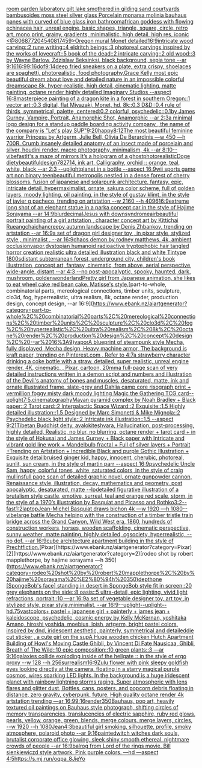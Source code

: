 [room garden laboratory  gilt lake  smothered in gilding sand courtyards bambusoides moss steel silver glass  Porcelain monarsa molinia bauhaus panes with curved of blue glass iron bathroom](https://www.ebank.nz/aiartgenerator?category=room%20garden%20laboratory%20%20gilt%20lake%20%20smothered%20in%20gilding%20sand%20courtyards%20bambusoides%20moss%20steel%20silver%20glass%20%20Porcelain%20monarsa%20molinia%20bauhaus%20panes%20with%20curved%20of%20blue%20glass%20iron%20bathroom)[african goddess with flowing echinacea hair, unreal engine, basic shapes, triangle, square, circle, retro art, mono print, grainy, gradients, minimalistic, high detail, high res, iconic <@806877204540817459>](https://www.ebank.nz/aiartgenerator?category=african%20goddess%20with%20flowing%20echinacea%20hair%2C%20unreal%20engine%2C%20basic%20shapes%2C%20triangle%2C%20square%2C%20circle%2C%20retro%20art%2C%20mono%20print%2C%20grainy%2C%20gradients%2C%20minimalistic%2C%20high%20detail%2C%20high%20res%2C%20iconic%20%3C%40806877204540817459%3E)[Oregon mural Monet detailed](https://www.ebank.nz/aiartgenerator?category=Oregon%20mural%20Monet%20detailed)[16:9](https://www.ebank.nz/aiartgenerator?category=16%3A9)[intricate wood carving::2 rune writing::4 eldritch beings::3 photoreal carvings inspired by the works of lovecraft::5 book of the dead::2 intricate carving::2 old wood::3 by Wayne Barlow, Zdzislaw Beksinksi, black background, sepia tone --ar 9:16](https://www.ebank.nz/aiartgenerator?category=intricate%20wood%20carving%3A%3A2%20rune%20writing%3A%3A4%20eldritch%20beings%3A%3A3%20photoreal%20carvings%20inspired%20by%20the%20works%20of%20lovecraft%3A%3A5%20book%20of%20the%20dead%3A%3A2%20intricate%20carving%3A%3A2%20old%20wood%3A%3A3%20by%20Wayne%20Barlow%2C%20Zdzislaw%20Beksinksi%2C%20black%20background%2C%20sepia%20tone%20--ar%209%3A16)[16:9](https://www.ebank.nz/aiartgenerator?category=16%3A9)[9:16](https://www.ebank.nz/aiartgenerator?category=9%3A16)[dof](https://www.ebank.nz/aiartgenerator?category=dof)[9:14](https://www.ebank.nz/aiartgenerator?category=9%3A14)[deep fried sneakers on a plate, extra crispy, shoelaces are spaghetti, photorealistic, food photography,](https://www.ebank.nz/aiartgenerator?category=deep%20fried%20sneakers%20on%20a%20plate%2C%20extra%20crispy%2C%20shoelaces%20are%20spaghetti%2C%20photorealistic%2C%20food%20photography%2C)[Grace Kelly most epic beautiful dream about love and detailed nature in an impossible colorful dreamscape 8k, hyper-realistic, high detail, cinematic lighting, matte painting, octane render highly detailed Imaginary Studios --aspect 16:8](https://www.ebank.nz/aiartgenerator?category=Grace%20Kelly%20most%20epic%20beautiful%20dream%20about%20love%20and%20detailed%20nature%20in%20an%20impossible%20colorful%20dreamscape%208k%2C%20hyper-realistic%2C%20high%20detail%2C%20cinematic%20lighting%2C%20matte%20painting%2C%20octane%20render%20highly%20detailed%20Imaginary%20Studios%20--aspect%2016%3A8)[masterpiece painting of a dragon kite in a forest in southern Oregon::1 vector art::0.3 digital, flat Miyazaki, Monet, hd, 8k::0.3 D&D::0.4 rule of thirds, symmetrical, palette, centered:0.2 colorful, psychedelic::0.1](https://www.ebank.nz/aiartgenerator?category=masterpiece%20painting%20of%20a%20dragon%20kite%20in%20a%20forest%20in%20southern%20Oregon%3A%3A1%20vector%20art%3A%3A0.3%20digital%2C%20flat%20Miyazaki%2C%20Monet%2C%20hd%2C%208k%3A%3A0.3%20D%26D%3A%3A0.4%20rule%20of%20thirds%2C%20symmetrical%2C%20palette%2C%20centered%3A0.2%20colorful%2C%20psychedelic%3A%3A0.1)[by James Gurney, Vampire, Portrait, Anamorphic Shot, Anamorphic --ar 2:3](https://www.ebank.nz/aiartgenerator?category=by%20James%20Gurney%2C%20Vampire%2C%20Portrait%2C%20Anamorphic%20Shot%2C%20Anamorphic%20--ar%202%3A3)[a minimal logo design for a standup paddle boarding activity company , the name of the company is "Let's play SUP"](https://www.ebank.nz/aiartgenerator?category=a%20minimal%20logo%20design%20for%20a%20standup%20paddle%20boarding%20activity%20company%20%2C%20the%20name%20of%20the%20company%20is%20%22Let%27s%20play%20SUP%22)[9:20](https://www.ebank.nz/aiartgenerator?category=9%3A20)[happy](https://www.ebank.nz/aiartgenerator?category=happy)[8:12](https://www.ebank.nz/aiartgenerator?category=8%3A12)[The most beautiful feminine warrior Princess by Artgerm, Julie Bell, Olivia De Berardinis —w 450 —h 700](https://www.ebank.nz/aiartgenerator?category=The%20most%20beautiful%20feminine%20warrior%20Princess%20by%20Artgerm%2C%20Julie%20Bell%2C%20Olivia%20De%20Berardinis%20%E2%80%94w%20450%20%E2%80%94h%20700)[R. Crumb ](https://www.ebank.nz/aiartgenerator?category=R.%20Crumb%20)[insanely detailed  anatomy  of an insect  made of  porcelain and  silver, houdini render, macro photography,  minimalism, 4k --ar 8:10](https://www.ebank.nz/aiartgenerator?category=insanely%20detailed%20%20anatomy%20%20of%20an%20insect%20%20made%20of%20%20porcelain%20and%20%20silver%2C%20houdini%20render%2C%20macro%20photography%2C%20%20minimalism%2C%204k%20--ar%208%3A10)[--vibefast](https://www.ebank.nz/aiartgenerator?category=--vibefast)[It's a maze of mirrors It’s a hologram of a ghost](https://www.ebank.nz/aiartgenerator?category=It%27s%20a%20maze%20of%20mirrors%20It%E2%80%99s%20a%20hologram%20of%20a%20ghost)[photorealistic](https://www.ebank.nz/aiartgenerator?category=photorealistic)[Doge diety](https://www.ebank.nz/aiartgenerator?category=Doge%20diety)[beautiful](https://www.ebank.nz/aiartgenerator?category=beautiful)[design](https://www.ebank.nz/aiartgenerator?category=design)[782714, ink art, Calligraphy, orchid :: orange, teal, white, black --ar 2:3 --uplight](https://www.ebank.nz/aiartgenerator?category=782714%2C%20ink%20art%2C%20Calligraphy%2C%20orchid%20%3A%3A%20orange%2C%20teal%2C%20white%2C%20black%20--ar%202%3A3%20--uplight)[planet in a bottle --aspect 16:9](https://www.ebank.nz/aiartgenerator?category=planet%20in%20a%20bottle%20--aspect%2016%3A9)[wii sports game art non binary teen](https://www.ebank.nz/aiartgenerator?category=wii%20sports%20game%20art%20non%20binary%20teen)[beautiful metropolis nestled in a dense forest of cherry blossoms, fusion of japanese and solarpunk architecture, fantasy, epic, intricate detail, hypermaximalist, ornate, sakura color scheme, full of golden layers, moody lighting, oil painting, in the style of gustav klimt, in the style of javier g pacheco, trending on artstation  --w 2160  --h 4096](https://www.ebank.nz/aiartgenerator?category=beautiful%20metropolis%20nestled%20in%20a%20dense%20forest%20of%20cherry%20blossoms%2C%20fusion%20of%20japanese%20and%20solarpunk%20architecture%2C%20fantasy%2C%20epic%2C%20intricate%20detail%2C%20hypermaximalist%2C%20ornate%2C%20sakura%20color%20scheme%2C%20full%20of%20golden%20layers%2C%20moody%20lighting%2C%20oil%20painting%2C%20in%20the%20style%20of%20gustav%20klimt%2C%20in%20the%20style%20of%20javier%20g%20pacheco%2C%20trending%20on%20artstation%20%20--w%202160%20%20--h%204096)[16:9](https://www.ebank.nz/aiartgenerator?category=16%3A9)[extreme long shot of an elephant statue in a park](https://www.ebank.nz/aiartgenerator?category=extreme%20long%20shot%20of%20an%20elephant%20statue%20in%20a%20park)[a concept car in the style of Hajime Sorayama --ar 14:9](https://www.ebank.nz/aiartgenerator?category=a%20concept%20car%20in%20the%20style%20of%20Hajime%20Sorayama%20--ar%2014%3A9)[blur](https://www.ebank.nz/aiartgenerator?category=blur)[decimal](https://www.ebank.nz/aiartgenerator?category=decimal)[Jesus with downsyndrome](https://www.ebank.nz/aiartgenerator?category=Jesus%20with%20downsyndrome)[air](https://www.ebank.nz/aiartgenerator?category=air)[beautiful portrait painting of a girl,artstation , character concept art,by Kittichai Rueangchaichan](https://www.ebank.nz/aiartgenerator?category=beautiful%20portrait%20painting%20of%20a%20girl%2Cartstation%20%2C%20character%20concept%20art%2Cby%20Kittichai%20Rueangchaichan)[creepy autumn landscape by Denis Zhbankov, trending on artstation --ar 16:9](https://www.ebank.nz/aiartgenerator?category=creepy%20autumn%20landscape%20by%20Denis%20Zhbankov%2C%20trending%20on%20artstation%20--ar%2016%3A9)[a set of dragon girl designer toy , in pixar style, stylized style , minimalist , --ar 16:9](https://www.ebank.nz/aiartgenerator?category=a%20set%20of%20dragon%20girl%20designer%20toy%20%2C%20in%20pixar%20style%2C%20stylized%20style%20%2C%20minimalist%20%2C%20--ar%2016%3A9)[chaos demon by rodney matthews, 4k, ambient occlusion](https://www.ebank.nz/aiartgenerator?category=chaos%20demon%20by%20rodney%20matthews%2C%204k%2C%20ambient%20occlusion)[vapor,](https://www.ebank.nz/aiartgenerator?category=vapor%2C)[dystopian humanoid radioactive tryptophobic hair tangled horror creation realistic ultra detailed illustration black and white Tintype 1800s](https://www.ebank.nz/aiartgenerator?category=dystopian%20humanoid%20radioactive%20tryptophobic%20hair%20tangled%20horror%20creation%20realistic%20ultra%20detailed%20illustration%20black%20and%20white%20Tintype%201800s)[distant subterranean forest, underground city, children's book illustration, concept art, fantasy, cinematic, from above, aerial perspective, wide-angle, distant  --ar 4:3 --no post-apocalyptic, spooky, haunted, dark, mushroom, golden](https://www.ebank.nz/aiartgenerator?category=distant%20subterranean%20forest%2C%20underground%20city%2C%20children%27s%20book%20illustration%2C%20concept%20art%2C%20fantasy%2C%20cinematic%2C%20from%20above%2C%20aerial%20perspective%2C%20wide-angle%2C%20distant%20%20--ar%204%3A3%20--no%20post-apocalyptic%2C%20spooky%2C%20haunted%2C%20dark%2C%20mushroom%2C%20golden)[wonderland](https://www.ebank.nz/aiartgenerator?category=wonderland)[Pretty girl from Japanese animation, she likes to eat wheel cake red bean cake. Matisse's style.](https://www.ebank.nz/aiartgenerator?category=Pretty%20girl%20from%20Japanese%20animation%2C%20she%20likes%20to%20eat%20wheel%20cake%20red%20bean%20cake.%20Matisse%27s%20style.)[part-to-whole, combinatorial parts, mereological connections, timber units, sculpture, clo3d, fog, hyperrealistic, ultra realism, 8k, octane render, production design, concept design, --ar 16:9](https://www.ebank.nz/aiartgenerator?category=part-to-whole%2C%20combinatorial%20parts%2C%20mereological%20connections%2C%20timber%20units%2C%20sculpture%2C%20clo3d%2C%20fog%2C%20hyperrealistic%2C%20ultra%20realism%2C%208k%2C%20octane%20render%2C%20production%20design%2C%20concept%20design%2C%20--ar%2016%3A9)[vapor](https://www.ebank.nz/aiartgenerator?category=vapor)[A blueprint of steampunk style Mecha,  fully displayed, Mecha design, Heavy machine armor,  The background is kraft paper,  trending on Pinterest.com  ,  Refer to 4:7](https://www.ebank.nz/aiartgenerator?category=A%20blueprint%20of%20steampunk%20style%20Mecha%2C%20%20fully%20displayed%2C%20Mecha%20design%2C%20Heavy%20machine%20armor%2C%20%20The%20background%20is%20kraft%20paper%2C%20%20trending%20on%20Pinterest.com%20%20%2C%20%20Refer%20to%204%3A7)[a strawberry character drinking a coke bottle with a straw, detailed, super realistic, unreal engine render, 4K, cinematic, , Pixar, cartoon, 20mm](https://www.ebank.nz/aiartgenerator?category=a%20strawberry%20character%20drinking%20a%20coke%20bottle%20with%20a%20straw%2C%20detailed%2C%20super%20realistic%2C%20unreal%20engine%20render%2C%204K%2C%20cinematic%2C%20%2C%20Pixar%2C%20cartoon%2C%2020mm)[a full-page scan of very detailed instructions written in a demon script and numbers and illustration of the Devil's anatomy of bones and muscles, desaturated, matte, ink and ornate illustrated frame, slate-grey and Dahlia camp core risograph print + vermillion foggy misty dark moody lighting Magic the Gathering TCG card](https://www.ebank.nz/aiartgenerator?category=a%20full-page%20scan%20of%20very%20detailed%20instructions%20written%20in%20a%20demon%20script%20and%20numbers%20and%20illustration%20of%20the%20Devil%27s%20anatomy%20of%20bones%20and%20muscles%2C%20desaturated%2C%20matte%2C%20ink%20and%20ornate%20illustrated%20frame%2C%20slate-grey%20and%20Dahlia%20camp%20core%20risograph%20print%20%2B%20vermillion%20foggy%20misty%20dark%20moody%20lighting%20Magic%20the%20Gathering%20TCG%20card)[--uplight](https://www.ebank.nz/aiartgenerator?category=--uplight)[7:5](https://www.ebank.nz/aiartgenerator?category=7%3A5)[,cinematography](https://www.ebank.nz/aiartgenerator?category=%2Ccinematography)[Mayan pyramid complex by Noah Bradley + Black paper::2 Tarot card::2 Intergalactic Space Wizard::2 Exquisite::1.5 Highly detailed illustration::1.5 Designed by Marc Simonetti & Mike Mignola::2 Psychedelic black light style::2 Intricate ink illustration::1.5 --aspect 9:21](https://www.ebank.nz/aiartgenerator?category=Mayan%20pyramid%20complex%20by%20Noah%20Bradley%20%2B%20Black%20paper%3A%3A2%20Tarot%20card%3A%3A2%20Intergalactic%20Space%20Wizard%3A%3A2%20Exquisite%3A%3A1.5%20Highly%20detailed%20illustration%3A%3A1.5%20Designed%20by%20Marc%20Simonetti%20%26%20Mike%20Mignola%3A%3A2%20Psychedelic%20black%20light%20style%3A%3A2%20Intricate%20ink%20illustration%3A%3A1.5%20--aspect%209%3A21)[Tibetan Buddhist deity, avalokiteshvara, Hallucination, post-processing, highly detailed, Realistic, no blur, no blurring, octane render + tarot card + in the style of Hokusai and James Gurney + Black paper with Intricate and vibrant gold line work + Mandelbulb fractal + Full of silver layers + Portrait +Trending on Artstation + Incredible Black and purple Gothic Illustration + Exquisite detail](https://www.ebank.nz/aiartgenerator?category=Tibetan%20Buddhist%20deity%2C%20avalokiteshvara%2C%20Hallucination%2C%20post-processing%2C%20highly%20detailed%2C%20Realistic%2C%20no%20blur%2C%20no%20blurring%2C%20octane%20render%20%2B%20tarot%20card%20%2B%20in%20the%20style%20of%20Hokusai%20and%20James%20Gurney%20%2B%20Black%20paper%20with%20Intricate%20and%20vibrant%20gold%20line%20work%20%2B%20Mandelbulb%20fractal%20%2B%20Full%20of%20silver%20layers%20%2B%20Portrait%20%2BTrending%20on%20Artstation%20%2B%20Incredible%20Black%20and%20purple%20Gothic%20Illustration%20%2B%20Exquisite%20detail)[bruised ginger kid, happy, innocent, cherubic, photoreal, sunlit, sun cream, in the style of martin parr --aspect 16:9](https://www.ebank.nz/aiartgenerator?category=bruised%20ginger%20kid%2C%20happy%2C%20innocent%2C%20cherubic%2C%20photoreal%2C%20sunlit%2C%20sun%20cream%2C%20in%20the%20style%20of%20martin%20parr%20--aspect%2016%3A9)[psychedelic Uncle Sam, happy, colorful tones, white, saturated colors, in the style of craig mullins](https://www.ebank.nz/aiartgenerator?category=psychedelic%20Uncle%20Sam%2C%20happy%2C%20colorful%20tones%2C%20white%2C%20saturated%20colors%2C%20in%20the%20style%20of%20craig%20mullins)[full page scan of detailed graphic novel, ornate gunpowder cannon, Renaissance style, illustration, decay, mathematics and geometry, post apocalyptic, desaturated, matte --lp](https://www.ebank.nz/aiartgenerator?category=full%20page%20scan%20of%20detailed%20graphic%20novel%2C%20ornate%20gunpowder%20cannon%2C%20Renaissance%20style%2C%20illustration%2C%20decay%2C%20mathematics%20and%20geometry%2C%20post%20apocalyptic%2C%20desaturated%2C%20matte%20--lp)[detailed figurative illustration of a brutalism style castle, emotive, surreal, teal and orange red scale, storm, in the style of a 1970’s illustration by Basquiat and Picasso and Rothko](https://www.ebank.nz/aiartgenerator?category=detailed%20figurative%20illustration%20of%20a%20brutalism%20style%20castle%2C%20emotive%2C%20surreal%2C%20teal%20and%20orange%20red%20scale%2C%20storm%2C%20in%20the%20style%20of%20a%201970%E2%80%99s%20illustration%20by%20Basquiat%20and%20Picasso%20and%20Rothko)[3:2](https://www.ebank.nz/aiartgenerator?category=3%3A2)[--fast](https://www.ebank.nz/aiartgenerator?category=--fast)[1:2](https://www.ebank.nz/aiartgenerator?category=1%3A2)[laptop](https://www.ebank.nz/aiartgenerator?category=laptop)[Jean-Michel Basquiat draws bichon 4k —w 1920 —h 1080](https://www.ebank.nz/aiartgenerator?category=Jean-Michel%20Basquiat%20draws%20bichon%204k%20%E2%80%94w%201920%20%E2%80%94h%201080)[--vibe](https://www.ebank.nz/aiartgenerator?category=--vibe)[large battle Mecha helping with the construction of a timber tristle train bridge across the Grand Canyon, Wild West era, 1860, hundreds of construction workers, horses, wooden scaffolding, cinematic perspective, sunny weather, matte painting, highly detailed, cgsociety, hyperrealistic, --no dof, --ar 16:9](https://www.ebank.nz/aiartgenerator?category=large%20battle%20Mecha%20helping%20with%20the%20construction%20of%20a%20timber%20tristle%20train%20bridge%20across%20the%20Grand%20Canyon%2C%20Wild%20West%20era%2C%201860%2C%20hundreds%20of%20construction%20workers%2C%20horses%2C%20wooden%20scaffolding%2C%20cinematic%20perspective%2C%20sunny%20weather%2C%20matte%20painting%2C%20highly%20detailed%2C%20cgsociety%2C%20hyperrealistic%2C%20--no%20dof%2C%20--ar%2016%3A9)[cube architecture apartment building in the style of Precht](https://www.ebank.nz/aiartgenerator?category=cube%20architecture%20apartment%20building%20in%20the%20style%20of%20Precht)[fiction.](https://www.ebank.nz/aiartgenerator?category=fiction.)[Pixar](https://www.ebank.nz/aiartgenerator?category=Pixar)[2](https://www.ebank.nz/aiartgenerator?category=2)[rodeo shot by robert mapplethorpe, by hajime sorayama —h 350](https://www.ebank.nz/aiartgenerator?category=rodeo%20shot%20by%20robert%20mapplethorpe%2C%20by%20hajime%20sorayama%20%E2%80%94h%20350)[depth](https://www.ebank.nz/aiartgenerator?category=depth)[one [SpongeBob's face] standing in desert in SpongeBob style fit in screen::20 grey elephants on the side::8 oasis::5 ultra-detail, epic lighting, vivid light refractions, portrait::10 —ar 16:9](https://www.ebank.nz/aiartgenerator?category=one%20%5BSpongeBob%27s%20face%5D%20standing%20in%20desert%20in%20SpongeBob%20style%20fit%20in%20screen%3A%3A20%20grey%20elephants%20on%20the%20side%3A%3A8%20oasis%3A%3A5%20ultra-detail%2C%20epic%20lighting%2C%20vivid%20light%20refractions%2C%20portrait%3A%3A10%20%E2%80%94ar%2016%3A9)[a set of vegetable designer toy, art toy ,in stylized style, pixar style,minimalist, --ar 16:9](https://www.ebank.nz/aiartgenerator?category=a%20set%20of%20vegetable%20designer%20toy%2C%20art%20toy%20%2Cin%20stylized%20style%2C%20pixar%20style%2Cminimalist%2C%20--ar%2016%3A9)[--uplight](https://www.ebank.nz/aiartgenerator?category=--uplight)[--uplight](https://www.ebank.nz/aiartgenerator?category=--uplight)[--hd](https://www.ebank.nz/aiartgenerator?category=--hd)[.75](https://www.ebank.nz/aiartgenerator?category=.75)[vast](https://www.ebank.nz/aiartgenerator?category=vast)[colors](https://www.ebank.nz/aiartgenerator?category=colors)[+ pastel + japanese girl + painterly + james jean + kaleidoscope, psychedelic, cosmic energy by Kelly McKernan, yoshitaka Amano, hiroshi yoshida, moebius, loish, artgerm, bright pastel colors, inspired by dnd, iridescent aesthetic, painterly, symmetrical and detailed](https://www.ebank.nz/aiartgenerator?category=%2B%20pastel%20%2B%20japanese%20girl%20%2B%20painterly%20%2B%20james%20jean%20%2B%20kaleidoscope%2C%20psychedelic%2C%20cosmic%20energy%20by%20Kelly%20McKernan%2C%20yoshitaka%20Amano%2C%20hiroshi%20yoshida%2C%20moebius%2C%20loish%2C%20artgerm%2C%20bright%20pastel%20colors%2C%20inspired%20by%20dnd%2C%20iridescent%20aesthetic%2C%20painterly%2C%20symmetrical%20and%20detailed)[die cut sticker , a cute girl on the sup](https://www.ebank.nz/aiartgenerator?category=die%20cut%20sticker%20%2C%20a%20cute%20girl%20on%20the%20sup)[A Huge wooden chicken Hutch Apartment Building of Howl's Moving Castle Ghibli, by Vincent Di Fate Nausicaa, Ghibli, Breath of The Wild::10 epic composition::10 green plants::3 —ar 9:16](https://www.ebank.nz/aiartgenerator?category=A%20Huge%20wooden%20chicken%20Hutch%20Apartment%20Building%20of%20Howl%27s%20Moving%20Castle%20Ghibli%2C%20by%20Vincent%20Di%20Fate%20Nausicaa%2C%20Ghibli%2C%20Breath%20of%20The%20Wild%3A%3A10%20epic%20composition%3A%3A10%20green%20plants%3A%3A3%20%E2%80%94ar%209%3A16)[galaxies collide exploding inside of the hellgate :: in the style of ergo proxy --w 128 --h 256](https://www.ebank.nz/aiartgenerator?category=galaxies%20collide%20exploding%20inside%20of%20the%20hellgate%20%3A%3A%20in%20the%20style%20of%20ergo%20proxy%20--w%20128%20--h%20256)[surrealism](https://www.ebank.nz/aiartgenerator?category=surrealism)[16:9](https://www.ebank.nz/aiartgenerator?category=16%3A9)[Zulu flower with pink sleepy goldfish eyes looking directly at the camera, floating in a starry magical purple cosmos, wires sparking LED lights. In the background is a huge iridescent planet with rainbow lightning storms raging. Super atmospheric with lens flares and glitter dust, Bottles, cans, posters, and popcorn debris floating in distance, zero gravity, cyberpunk, future. High quality octane render 4k artstation trending —ar 16:9](https://www.ebank.nz/aiartgenerator?category=Zulu%20flower%20with%20pink%20sleepy%20goldfish%20eyes%20looking%20directly%20at%20the%20camera%2C%20floating%20in%20a%20starry%20magical%20purple%20cosmos%2C%20wires%20sparking%20LED%20lights.%20In%20the%20background%20is%20a%20huge%20iridescent%20planet%20with%20rainbow%20lightning%20storms%20raging.%20Super%20atmospheric%20with%20lens%20flares%20and%20glitter%20dust%2C%20Bottles%2C%20cans%2C%20posters%2C%20and%20popcorn%20debris%20floating%20in%20distance%2C%20zero%20gravity%2C%20cyberpunk%2C%20future.%20High%20quality%20octane%20render%204k%20artstation%20trending%20%E2%80%94ar%2016%3A9)[](https://www.ebank.nz/aiartgenerator?category=)[9:16](https://www.ebank.nz/aiartgenerator?category=9%3A16)[render](https://www.ebank.nz/aiartgenerator?category=render)[350](https://www.ebank.nz/aiartgenerator?category=350)[Bauhaus, pop art, heavily textured oil paintings on Bauhaus style photograph, shifting circles of memory transparencies, translucencies of electric sapphire, ruby red glows, pearls, yellow, orange, green, blends, merge colours, merge layers, circles, --w 1920 --h 1080](https://www.ebank.nz/aiartgenerator?category=Bauhaus%2C%20pop%20art%2C%20heavily%20textured%20oil%20paintings%20on%20Bauhaus%20style%20photograph%2C%20shifting%20circles%20of%20memory%20transparencies%2C%20translucencies%20of%20electric%20sapphire%2C%20ruby%20red%20glows%2C%20pearls%2C%20yellow%2C%20orange%2C%20green%2C%20blends%2C%20merge%20colours%2C%20merge%20layers%2C%20circles%2C%20--w%201920%20--h%201080)[Jean](https://www.ebank.nz/aiartgenerator?category=Jean)[4:3](https://www.ebank.nz/aiartgenerator?category=4%3A3)[beautiful girl smoking, silhouette, profile, smoky atmosphere, polaroid photo --ar 9:16](https://www.ebank.nz/aiartgenerator?category=beautiful%20girl%20smoking%2C%20silhouette%2C%20profile%2C%20smoky%20atmosphere%2C%20polaroid%20photo%20--ar%209%3A16)[painted](https://www.ebank.nz/aiartgenerator?category=painted)[witch witches dark souls, brutalist corporate office glowing, sleek shiny smooth ethereal, nightmare crowds of people --ar 16:9](https://www.ebank.nz/aiartgenerator?category=witch%20witches%20dark%20souls%2C%20brutalist%20corporate%20office%20glowing%2C%20sleek%20shiny%20smooth%20ethereal%2C%20nightmare%20crowds%20of%20people%20--ar%2016%3A9)[balrog from Lord of the rings movie. Bill sienkiewiczd style artwork. Pink purple colors. —hd —aspect 4:5](https://www.ebank.nz/aiartgenerator?category=balrog%20from%20Lord%20of%20the%20rings%20movie.%20Bill%20sienkiewiczd%20style%20artwork.%20Pink%20purple%20colors.%20%E2%80%94hd%20%E2%80%94aspect%204%3A5)[<https://s.mj.run/oqpa_8JieYo>](https://www.ebank.nz/aiartgenerator?category=%3Chttps%3A//s.mj.run/oqpa_8JieYo%3E)